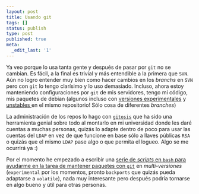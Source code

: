```yaml
---
layout: post
title: Usando git
tags: []
status: publish
type: post
published: true
meta:
  _edit_last: '1'
---
```

Ya veo porque lo usa tanta gente y después de pasar por <code>git</code> no se cambian. Es fácil, a la final es trivial y más entendible a la primera que <code>SVN</code>. Aún no logro entender muy bien como hacer cambios en los <em>branchs</em> en <code>SVN</code> pero con <code>git</code> lo tengo clarísimo y lo uso demasiado. Incluso, ahora estoy manteniendo configuraciones por <code>git</code> de mis servidores, tengo mi código, mis paquetes de debian (algunos incluso con <a href="http://git.ghostbar.ath.cx/?p=debian/libtorrent.git;a=shortlog;h=refs/heads/master-experimental">versiones experimentales</a> y <a href="http://git.ghostbar.ath.cx/?p=debian/libtorrent.git;a=shortlog;h=refs/heads/master">unstables </a> en el mismo repositorio! Sólo cosa de diferentes <em>branches</em>)

La administración de los repos lo hago con <a href="http://eagain.net/gitweb/?p=gitosis.git;a=summary"><code>gitosis</code></a> que ha sido una herramienta genial sobre todo al montarlo en mi universidad donde les daré cuentas a muchas personas, quizás lo adapte dentro de poco para usar las cuentas del <code>LDAP</code> en vez de que funcione en base sólo a llaves públicas <code>RSA</code> o quizás que el mismo <code>LDAP</code> pase algo o que permita el logueo. Algo se me ocurrirá ya :)

Por el momento he empezado a escribir una <a href="http://git.ghostbar.ath.cx/?p=misc/git-buildpackage-extra-tools.git;a=summary">serie de <em>scripts</em> en <code>bash</code> para ayudarme en la tarea de mantener paquetes con <code>git</code></a> en <em>multi-versiones</em> (<code>experimental</code> por los momentos, pronto <code>backports</code> que quizás pueda adaptarse a <code>volatile</code>), nada muy interesante pero después podría tornarse en algo bueno y útil para otras personas.
<!--break-->
